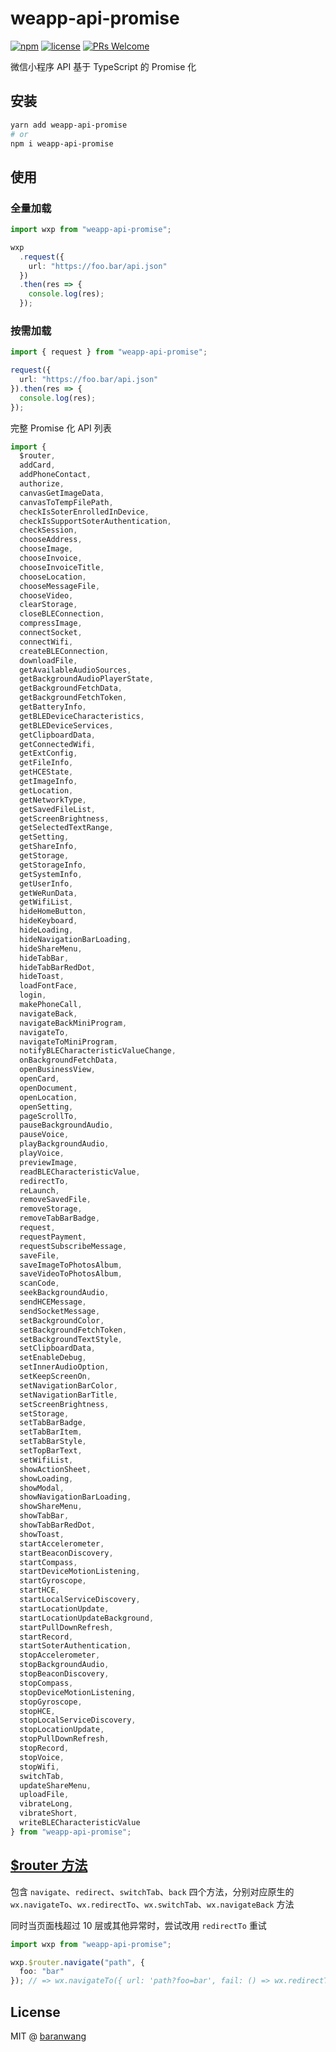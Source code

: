# weapp-api-promise

[![npm](https://img.shields.io/npm/v/weapp-api-promise?style=flat-square)](https://www.npmjs.com/package/weapp-api-promise)
[![license](https://img.shields.io/github/license/baranwang/wxp.svg?style=flat-square)](./LICENSE)
[![PRs Welcome](https://img.shields.io/badge/PRs-welcome-brightgreen.svg?style=flat-square)](http://makeapullrequest.com)

微信小程序 API 基于 TypeScript 的 Promise 化

## 安装

```bash
yarn add weapp-api-promise
# or
npm i weapp-api-promise
```

## 使用

### 全量加载

```typescript
import wxp from "weapp-api-promise";

wxp
  .request({
    url: "https://foo.bar/api.json"
  })
  .then(res => {
    console.log(res);
  });
```

### 按需加载

```typescript
import { request } from "weapp-api-promise";

request({
  url: "https://foo.bar/api.json"
}).then(res => {
  console.log(res);
});
```

完整 Promise 化 API 列表

```typescript
import {
  $router,
  addCard,
  addPhoneContact,
  authorize,
  canvasGetImageData,
  canvasToTempFilePath,
  checkIsSoterEnrolledInDevice,
  checkIsSupportSoterAuthentication,
  checkSession,
  chooseAddress,
  chooseImage,
  chooseInvoice,
  chooseInvoiceTitle,
  chooseLocation,
  chooseMessageFile,
  chooseVideo,
  clearStorage,
  closeBLEConnection,
  compressImage,
  connectSocket,
  connectWifi,
  createBLEConnection,
  downloadFile,
  getAvailableAudioSources,
  getBackgroundAudioPlayerState,
  getBackgroundFetchData,
  getBackgroundFetchToken,
  getBatteryInfo,
  getBLEDeviceCharacteristics,
  getBLEDeviceServices,
  getClipboardData,
  getConnectedWifi,
  getExtConfig,
  getFileInfo,
  getHCEState,
  getImageInfo,
  getLocation,
  getNetworkType,
  getSavedFileList,
  getScreenBrightness,
  getSelectedTextRange,
  getSetting,
  getShareInfo,
  getStorage,
  getStorageInfo,
  getSystemInfo,
  getUserInfo,
  getWeRunData,
  getWifiList,
  hideHomeButton,
  hideKeyboard,
  hideLoading,
  hideNavigationBarLoading,
  hideShareMenu,
  hideTabBar,
  hideTabBarRedDot,
  hideToast,
  loadFontFace,
  login,
  makePhoneCall,
  navigateBack,
  navigateBackMiniProgram,
  navigateTo,
  navigateToMiniProgram,
  notifyBLECharacteristicValueChange,
  onBackgroundFetchData,
  openBusinessView,
  openCard,
  openDocument,
  openLocation,
  openSetting,
  pageScrollTo,
  pauseBackgroundAudio,
  pauseVoice,
  playBackgroundAudio,
  playVoice,
  previewImage,
  readBLECharacteristicValue,
  redirectTo,
  reLaunch,
  removeSavedFile,
  removeStorage,
  removeTabBarBadge,
  request,
  requestPayment,
  requestSubscribeMessage,
  saveFile,
  saveImageToPhotosAlbum,
  saveVideoToPhotosAlbum,
  scanCode,
  seekBackgroundAudio,
  sendHCEMessage,
  sendSocketMessage,
  setBackgroundColor,
  setBackgroundFetchToken,
  setBackgroundTextStyle,
  setClipboardData,
  setEnableDebug,
  setInnerAudioOption,
  setKeepScreenOn,
  setNavigationBarColor,
  setNavigationBarTitle,
  setScreenBrightness,
  setStorage,
  setTabBarBadge,
  setTabBarItem,
  setTabBarStyle,
  setTopBarText,
  setWifiList,
  showActionSheet,
  showLoading,
  showModal,
  showNavigationBarLoading,
  showShareMenu,
  showTabBar,
  showTabBarRedDot,
  showToast,
  startAccelerometer,
  startBeaconDiscovery,
  startCompass,
  startDeviceMotionListening,
  startGyroscope,
  startHCE,
  startLocalServiceDiscovery,
  startLocationUpdate,
  startLocationUpdateBackground,
  startPullDownRefresh,
  startRecord,
  startSoterAuthentication,
  stopAccelerometer,
  stopBackgroundAudio,
  stopBeaconDiscovery,
  stopCompass,
  stopDeviceMotionListening,
  stopGyroscope,
  stopHCE,
  stopLocalServiceDiscovery,
  stopLocationUpdate,
  stopPullDownRefresh,
  stopRecord,
  stopVoice,
  stopWifi,
  switchTab,
  updateShareMenu,
  uploadFile,
  vibrateLong,
  vibrateShort,
  writeBLECharacteristicValue
} from "weapp-api-promise";
```

## [\$router 方法](https://github.com/baranwang/wxp/blob/master/src/api/$router.ts)

包含 `navigate`、`redirect`、`switchTab`、`back` 四个方法，分别对应原生的 `wx.navigateTo`、`wx.redirectTo`、`wx.switchTab`、`wx.navigateBack` 方法

同时当页面栈超过 10 层或其他异常时，尝试改用 `redirectTo` 重试

```typescript
import wxp from "weapp-api-promise";

wxp.$router.navigate("path", {
  foo: "bar"
}); // => wx.navigateTo({ url: 'path?foo=bar', fail: () => wx.redirectTo({ url: 'path?foo=bar' }) })
```

## License

MIT @ [baranwang](https://github.com/baranwang)
